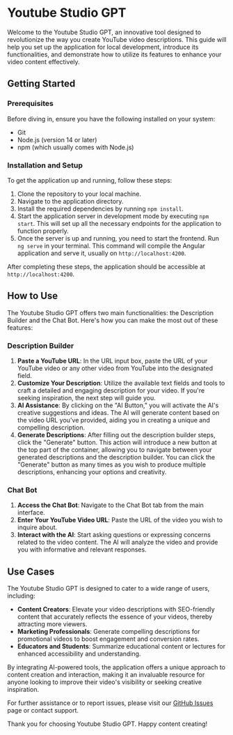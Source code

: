 # Youtube Studio GPT

Welcome to the Youtube Studio GPT, an innovative tool designed to revolutionize the way you create YouTube video descriptions. This guide will help you set up the application for local development, introduce its functionalities, and demonstrate how to utilize its features to enhance your video content effectively.

## Getting Started

### Prerequisites

Before diving in, ensure you have the following installed on your system:
- Git
- Node.js (version 14 or later)
- npm (which usually comes with Node.js)
### Installation and Setup

To get the application up and running, follow these steps:

1. Clone the repository to your local machine.
2. Navigate to the application directory.
3. Install the required dependencies by running `npm install`.
4. Start the application server in development mode by executing `npm start`. This will set up all the necessary endpoints for the application to function properly.
5. Once the server is up and running, you need to start the frontend. Run `ng serve` in your terminal. This command will compile the Angular application and serve it, usually on `http://localhost:4200`.

After completing these steps, the application should be accessible at `http://localhost:4200`.

## How to Use

The Youtube Studio GPT offers two main functionalities: the Description Builder and the Chat Bot. Here's how you can make the most out of these features:

### Description Builder

1. **Paste a YouTube URL**: In the URL input box, paste the URL of your YouTube video or any other video from YouTube into the designated field.
2. **Customize Your Description**: Utilize the available text fields and tools to craft a detailed and engaging description for your video. If you're seeking inspiration, the next step will guide you.
3. **AI Assistance**: By clicking on the "AI Button," you will activate the AI's creative suggestions and ideas. The AI will generate content based on the video URL you've provided, aiding you in creating a unique and compelling description.
4. **Generate Descriptions**: After filling out the description builder steps, click the "Generate" button. This action will introduce a new button at the top part of the container, allowing you to navigate between your generated descriptions and the description builder. You can click the "Generate" button as many times as you wish to produce multiple descriptions, enhancing your options and creativity.
### Chat Bot

1. **Access the Chat Bot**: Navigate to the Chat Bot tab from the main interface.
2. **Enter Your YouTube Video URL**: Paste the URL of the video you wish to inquire about.
3. **Interact with the AI**: Start asking questions or expressing concerns related to the video content. The AI will analyze the video and provide you with informative and relevant responses.

## Use Cases

The Youtube Studio GPT is designed to cater to a wide range of users, including:

- **Content Creators**: Elevate your video descriptions with SEO-friendly content that accurately reflects the essence of your videos, thereby attracting more viewers.
- **Marketing Professionals**: Generate compelling descriptions for promotional videos to boost engagement and conversion rates.
- **Educators and Students**: Summarize educational content or lectures for enhanced accessibility and understanding.

By integrating AI-powered tools, the application offers a unique approach to content creation and interaction, making it an invaluable resource for anyone looking to improve their video's visibility or seeking creative inspiration.

For further assistance or to report issues, please visit our [GitHub Issues](https://github.com/your/repository/issues) page or contact support.

Thank you for choosing Youtube Studio GPT. Happy content creating!
